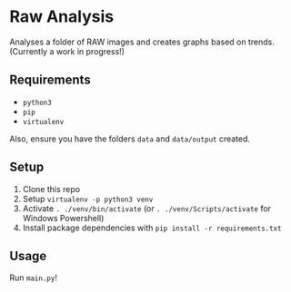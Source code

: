 # Raw Analysis

Analyses a folder of RAW images and creates graphs based on trends. (Currently a work in progress!)

## Requirements

* `python3`
* `pip`
* `virtualenv`

Also, ensure you have the folders `data` and `data/output` created.

## Setup

1. Clone this repo
2. Setup `virtualenv -p python3 venv`
3. Activate `. ./venv/bin/activate` (or `. ./venv/Scripts/activate` for Windows Powershell)
4. Install package dependencies with `pip install -r requirements.txt`

## Usage

Run `main.py`!